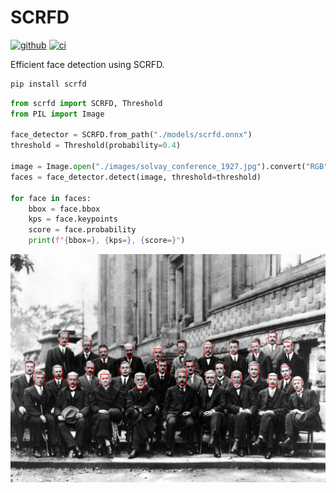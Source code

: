 # SCRFD
[![github]](https://github.com/cospectrum/scrfd)
[![ci]](https://github.com/cospectrum/scrfd/actions)

[github]: https://img.shields.io/badge/github-cospectrum/scrfd-8da0cb?logo=github
[ci]: https://github.com/cospectrum/scrfd/workflows/ci/badge.svg

Efficient face detection using SCRFD.

```sh
pip install scrfd
```

```py
from scrfd import SCRFD, Threshold
from PIL import Image

face_detector = SCRFD.from_path("./models/scrfd.onnx")
threshold = Threshold(probability=0.4)

image = Image.open("./images/solvay_conference_1927.jpg").convert("RGB")
faces = face_detector.detect(image, threshold=threshold)

for face in faces:
    bbox = face.bbox
    kps = face.keypoints
    score = face.probability
    print(f"{bbox=}, {kps=}, {score=}")
```

<img align="middle" src="https://github.com/cospectrum/scrfd/blob/main/images/readme.jpg?raw=True" alt="face detection">
